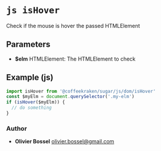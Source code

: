 


<!-- @namespace    sugar.js.dom -->
<!-- @name    isHover -->

# ```js isHover ```


Check if the mouse is hover the passed HTMLElement

## Parameters

- **$elm**  HTMLElement: The HTMLElement to check



## Example (js)

```js
import isHover from '@coffeekraken/sugar/js/dom/isHover'
const $myElm = document.querySelector('.my-elm')
if (isHover($myElm)) {
  // do something
}
```


### Author
- **Olivier Bossel** <a href="mailto:olivier.bossel@gmail.com">olivier.bossel@gmail.com</a> 



